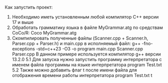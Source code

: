 Как запустить проект:
1. Необходимо иметь установленным любой компилятор С++ версии 17 и выше
2. Обработать грамматику языка в файле MyGrammar.atg по средствам CoCo/R:
Coco MyGrammar.atg
4. Скомпилировать полученные файлы (Scanner.cpp + Scanner.h, Parser.cpp + Parser.h) и main.cpp в исполняемый файл:
g++ -fno-exceptions -std=c++23 -O3 -o program main.cpp Scanner.cpp Parser.cpp
В данном примере используется компилятор g++ версии 13.2.0
5.1 Для запуска нужно запустить программу интерпретатора с именем файла программы на языке интерпретатора
program Test.txt
5.2 Также можно добавить флаг t после имени файла для отображения времени работы интерпретатора
program Test.txt t
